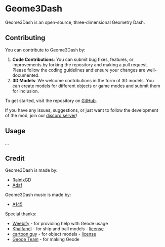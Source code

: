 # Geome3Dash

Geome3Dash is an open-source, three-dimensional Geometry Dash.

## Contributing

You can contribute to Geome3Dash by:

1. **Code Contributions**: You can submit bug fixes, features, or improvements by forking the repository and making a pull request. Please follow the coding guidelines and ensure your changes are well-documented.
2. **3D Models**: We welcome contributions in the form of 3D models. You can create models for different objects or game modes and submit them for inclusion.

To get started, visit the repository on [GitHub](https://github.com/adafcaefc/Geome3Dash/).

If you have any issues, suggestions, or just want to follow the development of the mod, join our [discord server](https://discord.gg/)!

## Usage

...

## Credit

Geome3Dash is made by:

* [RainixGD](https://www.youtube.com/@rainixgd)
* [Adaf](https://www.youtube.com/@adaf3003)

Geome3Dash music is made by:

* [A145](https://www.youtube.com/@A145)

Special thanks:

* [Weebify](https://www.youtube.com/channel/UCAE-cJ-exfnSlq0Ddkd985g) - for providing help with Geode usage
* [Khalfanel](https://sketchfab.com/Khalfan_el) - for ship and ball models - [license](https://creativecommons.org/licenses/by/4.0/)
* [cartoon guy](https://sketchfab.com/1003224735) - for object models - [license](https://creativecommons.org/licenses/by/4.0/)
* [Geode Team](https://github.com/orgs/geode-sdk/people) - for making Geode
